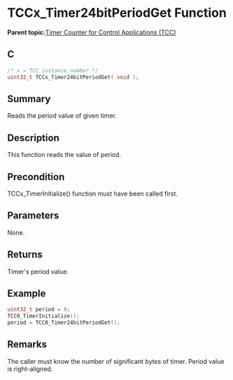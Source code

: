 # TCCx\_Timer24bitPeriodGet Function

**Parent topic:**[Timer Counter for Control Applications \(TCC\)](GUID-CCA150A8-2C66-40B2-9C35-D7F3473720AE.md)

## C

```c
/* x = TCC instance number */
uint32_t TCCx_Timer24bitPeriodGet( void );
```

## Summary

Reads the period value of given timer.

## Description

This function reads the value of period.

## Precondition

TCCx\_TimerInitialize\(\) function must have been called first.

## Parameters

None.

## Returns

Timer's period value.

## Example

```c
uint32_t period = 0;
TCC0_TimerInitialize();
period = TCC0_Timer24bitPeriodGet();
```

## Remarks

The caller must know the number of significant bytes of timer. Period value is right-aligned.

